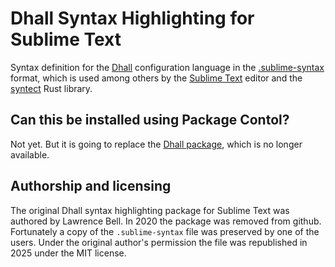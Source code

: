 # Dhall Syntax Highlighting for Sublime Text

Syntax definition for the [Dhall](https://dhall-lang.org/) configuration language in the [.sublime-syntax](http://www.sublimetext.com/docs/syntax.html) format, which is used among others by the [Sublime Text](http://www.sublimetext.com/) editor and the [syntect](https://github.com/trishume/syntect) Rust library.

## Can this be installed using Package Contol?

Not yet. But it is going to replace the [Dhall package](https://packagecontrol.io/packages/Dhall), which is no longer available.

## Authorship and licensing

The original Dhall syntax highlighting package for Sublime Text was authored by Lawrence Bell. In 2020 the package was removed from github. Fortunately a copy of the `.sublime-syntax` file was preserved by one of the users. Under the original author's permission the file was
republished in 2025 under the MIT license.
